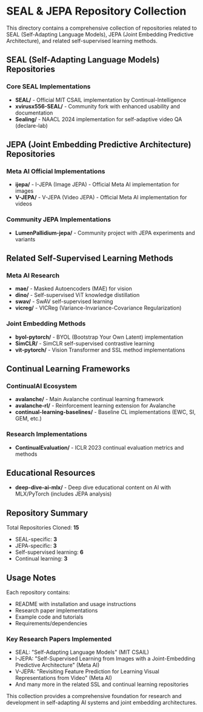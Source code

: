 # SEAL & JEPA Repository Collection

This directory contains a comprehensive collection of repositories related to SEAL (Self-Adapting Language Models), JEPA (Joint Embedding Predictive Architecture), and related self-supervised learning methods.

## SEAL (Self-Adapting Language Models) Repositories

### Core SEAL Implementations
- **SEAL/** - Official MIT CSAIL implementation by Continual-Intelligence
- **xvirusx556-SEAL/** - Community fork with enhanced usability and documentation
- **Sealing/** - NAACL 2024 implementation for self-adaptive video QA (declare-lab)

## JEPA (Joint Embedding Predictive Architecture) Repositories

### Meta AI Official Implementations
- **ijepa/** - I-JEPA (Image JEPA) - Official Meta AI implementation for images
- **V-JEPA/** - V-JEPA (Video JEPA) - Official Meta AI implementation for videos

### Community JEPA Implementations
- **LumenPallidium-jepa/** - Community project with JEPA experiments and variants

## Related Self-Supervised Learning Methods

### Meta AI Research
- **mae/** - Masked Autoencoders (MAE) for vision
- **dino/** - Self-supervised ViT knowledge distillation
- **swav/** - SwAV self-supervised learning
- **vicreg/** - VICReg (Variance-Invariance-Covariance Regularization)

### Joint Embedding Methods
- **byol-pytorch/** - BYOL (Bootstrap Your Own Latent) implementation
- **SimCLR/** - SimCLR self-supervised contrastive learning
- **vit-pytorch/** - Vision Transformer and SSL method implementations

## Continual Learning Frameworks

### ContinualAI Ecosystem
- **avalanche/** - Main Avalanche continual learning framework
- **avalanche-rl/** - Reinforcement learning extension for Avalanche
- **continual-learning-baselines/** - Baseline CL implementations (EWC, SI, GEM, etc.)

### Research Implementations
- **ContinualEvaluation/** - ICLR 2023 continual evaluation metrics and methods

## Educational Resources
- **deep-dive-ai-mlx/** - Deep dive educational content on AI with MLX/PyTorch (includes JEPA analysis)

## Repository Summary

Total Repositories Cloned: **15**
- SEAL-specific: **3**
- JEPA-specific: **3** 
- Self-supervised learning: **6**
- Continual learning: **3**

## Usage Notes

Each repository contains:
- README with installation and usage instructions
- Research paper implementations
- Example code and tutorials
- Requirements/dependencies

### Key Research Papers Implemented
- SEAL: "Self-Adapting Language Models" (MIT CSAIL)
- I-JEPA: "Self-Supervised Learning from Images with a Joint-Embedding Predictive Architecture" (Meta AI)
- V-JEPA: "Revisiting Feature Prediction for Learning Visual Representations from Video" (Meta AI)
- And many more in the related SSL and continual learning repositories

This collection provides a comprehensive foundation for research and development in self-adapting AI systems and joint embedding architectures.